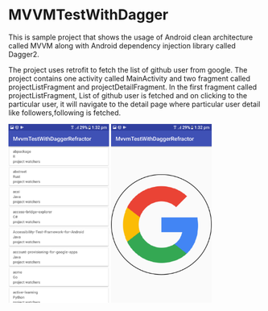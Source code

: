 # MVVMTestWithDagger

This is sample project that shows the usage of Android clean architecture called MVVM along with
Android dependency injection library called Dagger2.

The project uses retrofit to fetch the list of github user from google.
The project contains one activity called MainActivity and two fragment called projectListFragment and projectDetailFragment.
In the first fragment called projectListFragment, List of github user is fetched and on clicking to the particular user, it will navigate
to the detail page where particular user detail like followers,following is fetched.

<img src="images/Screenshot_20180430-133246.png" width=200>      <img src="images/Screenshot_20180430-133255.png" width=200>

